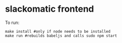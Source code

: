 slackomatic frontend
====

To run:

    make install #only if node needs to be installed
    make run #rebuilds babeljs and calls sudo npm start
